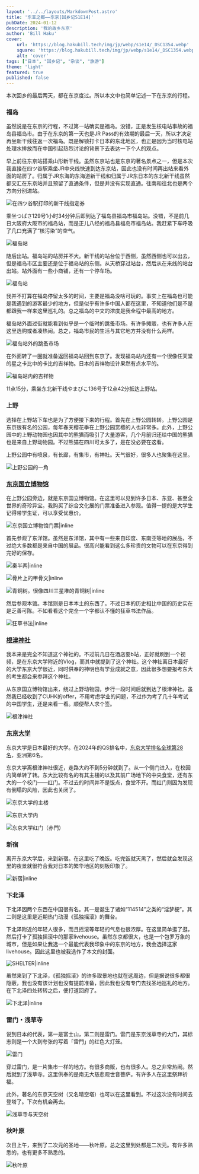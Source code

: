 ```yaml
---
layout: '../../layouts/MarkdownPost.astro'
title: '东亚之都——东京[回乡记S1E14]'
pubDate: 2024-01-12
description: '我的故乡东京'
author: 'Bill Haku'
cover:
    url: 'https://blog.hakubill.tech/img/jp/webp/s1e14/_DSC1354.webp'
    square: 'https://blog.hakubill.tech/img/jp/webp/s1e14/_DSC1354.webp'
    alt: 'cover'
tags: ["日本", "回乡记", "杂谈", "旅游"]
theme: 'light'
featured: true
published: false
---
```


本次回乡的最后两天，都在东京度过。所以本文中也简单记述一下在东京的行程。

### 福岛

虽然说是在东京的行程，不过第一站确实是福岛。没错，正是发生核电站事故的福岛县福岛市。由于在东京的第一天也是JR Pass的有效期的最后一天，所以才决定再坐新干线往返一次福岛。既是解锁打卡日本的东北地区，也正是因为当时核电站处理水排放而在中国引起热烈讨论的背景下去表达一下个人的观点。

早上前往东京站搭乘山形新干线。虽然东京站也是东京的著名景点之一，但是本次我直接在四ツ谷駅乘坐JR中央线快速到达东京站，因此也没有时间再出站来看外面的站房了。归属于JR东海的东海道新干线和归属于JR东日本的东北新干线虽然都交汇在东京站并且预留了直通条件，但是并没有实现直通。往南和往北也是两个方向分别进站。

![在四ツ谷駅打印的新干线指定券](https://blog.hakubill.tech/img/jp/webp/s1e14/IMG_0533.webp)

乘坐つばさ129号1小时34分钟后即到达了福岛县福岛市福岛站。没错，不是前几日大阪府大阪市的福岛站，而是正儿八经的福岛县福岛市福岛站。我赶紧下车呼吸了几口充满了“核污染”的空气。

![福岛站](https://blog.hakubill.tech/img/jp/webp/s1e14/IMG_0542.webp)

随后出站。福岛站的站房并不大。新干线的站台位于西侧，虽然西侧也可以出去，但是福岛市区主要还是位于福岛站的东侧。从天桥穿过站台，然后从在来线的站台出站。站外面有一些小商铺，还有一个停车场。

![福岛站](https://blog.hakubill.tech/img/jp/webp/s1e14/_DSC1317.webp)

我并不打算在福岛停留太多的时间，主要是福岛没啥可玩的。事实上在福岛也可能是我遇到的游客最少的地方，但是似乎有许多中国人都在这里，不知道他们是不是都跟我一样来这里巡礼的。总之福岛的中文的浓度是我全程中最高的地方。

福岛站外面过街就能看到似乎是一个临时的跳蚤市场。有许多摊贩，也有许多人在这里选购或者凑热闹。总之，福岛市民的生活与其它地方并没有什么两样。

![福岛站外的跳蚤市场](https://blog.hakubill.tech/img/jp/webp/s1e14/IMG0547.webp)

在外面转了一圈就准备返回福岛站回到东京了。发现福岛站内还有一个很像任天堂的星之卡比中的卡比的吉祥物。日本的吉祥物设计果然有点水平的。

![福岛站内的吉祥物](https://blog.hakubill.tech/img/jp/webp/s1e14/IMG_0557.webp)

11点15分，乘坐东北新干线やまびこ136号于12点42分抵达上野站。

### 上野

选择在上野站下车也是为了方便接下来的行程。首先在上野公园转转。上野公园是东京很有名的公园，每年春天樱花季在上野公园赏樱的人也非常多。此外，上野公园中的上野动物园也因其中的熊猫而吸引了大量游客，几个月前归还给中国的熊猫也是来自上野动物园。不过熊猫在四川可太多了，是在没必要在这看。

上野公园中有喷泉，有长廊，有集市，有神社。天气很好，很多人也聚集在这里。

![上野公园的一角](https://blog.hakubill.tech/img/jp/webp/s1e14/_DSC1323.webp)

### [东京国立博物馆](https://www.tnm.jp)

在上野公园旁边，就是东京国立博物馆。在这里可以见到许多日本、东亚、甚至全世界的奇珍异宝。我购买了综合文化展的门票准备进入参观。值得一提的是大学生记得带学生证，可以享受优惠价。

![东京国立博物馆门票|inline](https://blog.hakubill.tech/img/jp/webp/s1e14/_DSC1327.webp)

首先参观了东洋馆。虽然是东洋馆，其中有一些来自印度、东南亚等地的展品，不过绝大多数都是来自中国的展品。很高兴能看到这么多珍贵的文物可以在东京得到完好的保存。

![秦半两|inline](https://blog.hakubill.tech/img/jp/webp/s1e14/_DSC1330.webp)

![骨片上的甲骨文|inline](https://blog.hakubill.tech/img/jp/webp/s1e14/_DSC1331.webp)

![青铜树。很像四川三星堆的青铜树|inline](https://blog.hakubill.tech/img/jp/webp/s1e14/_DSC1333.webp)

然后参观本馆。本馆则是日本本土的东西了。不过日本的历史相比中国的历史实在是乏善可陈。不如看看这个完全一个字都认不懂的狂草书法作品。

![狂草书法|inline](https://blog.hakubill.tech/img/jp/webp/s1e14/_DSC1334.webp)

### [根津神社](https://nedujinja.or.jp)

我本来是完全不知道这个神社的。不过前几日在酒店耍b站，正好就刷到一个视频，是在东京大学附近的Vlog，而其中就提到了这个神社。这个神社离日本最好的大学东京大学很近，同时供奉的神明也有学业成就之意，因此很多想要报考东大的考生都会来参拜这个神社。

从东京国立博物馆出来，绕过上野动物园，步行一段时间后就到达了根津神社。虽然我已经收到了CUHK的offer，不用考虑学业的问题，不过作为考了几十年考试的中国学生，还是来看一看。顺便帮人求个签。

![根津神社](https://blog.hakubill.tech/img/jp/webp/s1e14/IMG_0566.webp)

### [东京大学](https://www.u-tokyo.ac.jp/ja/index.html)

东京大学是日本最好的大学。在2024年的QS排名中，[东京大学排名全球第28名](https://www.topuniversities.com/universities/university-tokyo)，亚洲第6名。

东京大学离根津神社很近，走路大约不到5分钟就到了。从一个侧门进入，在校园内简单转了转。东大比较有名的有其主楼的以及其前广场地下的中央食堂，还有东大的一个校门——红门。不过去的时间并不是饭点，食堂不开。而红门则因为发现有倒塌的风险，因此也关闭了。

![东京大学的主楼](https://blog.hakubill.tech/img/jp/webp/s1e14/_DSC1338.webp)

![东京大学内](https://blog.hakubill.tech/img/jp/webp/s1e14/_DSC1343.webp)

![东京大学红门（赤門）](https://blog.hakubill.tech/img/jp/webp/s1e14/IMG_0591.webp)

### 新宿

离开东京大学后，来到新宿。在这里吃了晚饭。吃完饭就天黑了，然后就会发现这里的夜景就很符合我对日本的繁华地区的刻板印象了。

![新宿|inline](https://blog.hakubill.tech/img/jp/webp/s1e14/_DSC1349.webp)

### 下北泽

下北泽因两个东西在中国很有名。其一是诞生了诸如“114514”之类的“淫梦梗”。其二则是这里是近期热门动漫《孤独摇滚》的舞台。

下北泽附近的年轻人很多，而且摇滚等年轻的气息也很浓厚。在这里简单逛了逛，然后打卡了孤独摇滚中的那家livehouse。虽然东京都很大，也是一个包罗万象的城市，但是如果让我选一个最能代表我印象中的东京的地方，我会选择这家livehouse。因此这里也被我选作了本文的封面。

![SHELTER|inline](https://blog.hakubill.tech/img/jp/webp/s1e14/_DSC1354-1.webp)

虽然来到了下北泽，《孤独摇滚》的许多取景地也就在这周边，但是据说很多都很隐蔽，我也没有该计划也没有提前准备，因此我也没有专门去找圣地巡礼的地方。在下北泽四处转转之后，便打道回府了。

![下北泽|inline](https://blog.hakubill.tech/img/jp/webp/s1e14/_DSC1351.webp)

### 雷门・浅草寺

说到日本的代表，第一是富士山，第二则是雷门。雷门是东京浅草寺的大门，其标志则是一个大到夸张的写着「雷門」的红色大灯笼。

![雷门](https://blog.hakubill.tech/img/jp/webp/s1e14/_DSC1376.webp)

穿过雷门，是一片集市一样的地方。有很多商贩，也有很多人。总之非常热闹。然后就到了浅草寺。这里供奉的是南无大慈悲观世音菩萨。有许多人在这里祭拜祈福。

此外，著名的东京天空树（又名晴空塔）也可以在这里看到。不过这次没有时间去登塔了。下次有机会再去。

![浅草寺与天空树](https://blog.hakubill.tech/img/jp/webp/s1e14/_DSC1399.webp)

### 秋叶原

次日上午，来到了二次元的圣地——秋叶原。总之这里到处都是二次元。有许多熟悉的，也有更多不熟悉的。

![秋叶原](https://blog.hakubill.tech/img/jp/webp/s1e14/IMG_947C.webp)
